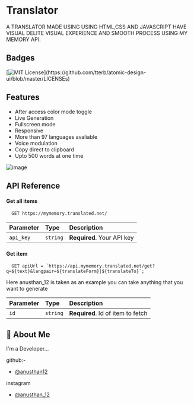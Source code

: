 # Translator
A TRANSLATOR MADE USING USING HTML,CSS AND JAVASCRIPT HAVE VISUAL DELITE VISUAL EXPERIENCE AND SMOOTH PROCESS USING MY MEMORY API.


## Badges



[![MIT License](https://img.shields.io/apm/l/atomic-design-ui.svg?)](https://github.com/tterb/atomic-design-ui/blob/master/LICENSEs)


## Features

- After access color mode toggle
- Live Generation
- Fullscreen mode
- Responsive
- More than 97 languages avaliable
- Voice modulation
- Copy direct to clipboard
- Upto 500 words at one time



![image](https://user-images.githubusercontent.com/102304867/192353338-205ad93e-199f-45cf-a707-f9c8fe07e9a9.png)



## API Reference

#### Get all items

```http
  GET https://mymemory.translated.net/
```

| Parameter | Type     | Description                |
| :-------- | :------- | :------------------------- |
| `api_key` | `string` | **Required**. Your API key |

#### Get item

```http
  GET apiUrl = `https://api.mymemory.translated.net/get?q=${text}&langpair=${translateForm}|${translateTo}`;
```
Here anusthan_12 is taken as an example you can take anything that you want to generate

| Parameter | Type     | Description                       |
| :-------- | :------- | :-------------------------------- |
| `id`      | `string` | **Required**. Id of item to fetch |



## 🚀 About Me
I'm a Developer...

github:-
- [@anusthan12](https://github.com/anusthan12)

instagram
-  [@anusthan_12](https://www.instagram.com/anusthan_12/)

